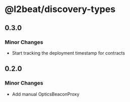 # @l2beat/discovery-types

## 0.3.0

### Minor Changes

- Start tracking the deployment timestamp for contracts

## 0.2.0

### Minor Changes

- Add manual OpticsBeaconProxy
